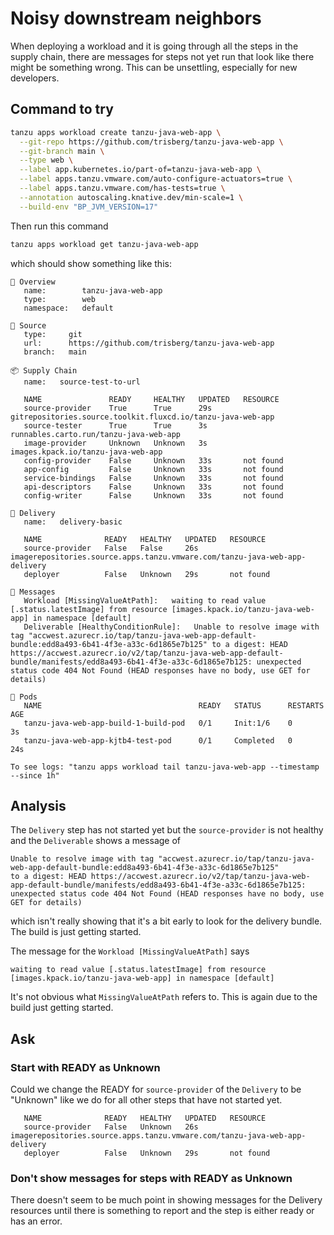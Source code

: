 # Noisy downstream neighbors

When deploying a workload and it is going through all the steps in the supply chain, there are messages for steps not yet run that look like there might be something wrong. This can be unsettling, especially for new developers.

## Command to try

```sh
tanzu apps workload create tanzu-java-web-app \
  --git-repo https://github.com/trisberg/tanzu-java-web-app \
  --git-branch main \
  --type web \
  --label app.kubernetes.io/part-of=tanzu-java-web-app \
  --label apps.tanzu.vmware.com/auto-configure-actuators=true \
  --label apps.tanzu.vmware.com/has-tests=true \
  --annotation autoscaling.knative.dev/min-scale=1 \
  --build-env "BP_JVM_VERSION=17"
```

Then run this command

```sh
tanzu apps workload get tanzu-java-web-app
```

which should show something like this:

```text
📡 Overview
   name:        tanzu-java-web-app
   type:        web
   namespace:   default

💾 Source
   type:     git
   url:      https://github.com/trisberg/tanzu-java-web-app
   branch:   main

📦 Supply Chain
   name:   source-test-to-url

   NAME               READY     HEALTHY   UPDATED   RESOURCE
   source-provider    True      True      29s       gitrepositories.source.toolkit.fluxcd.io/tanzu-java-web-app
   source-tester      True      True      3s        runnables.carto.run/tanzu-java-web-app
   image-provider     Unknown   Unknown   3s        images.kpack.io/tanzu-java-web-app
   config-provider    False     Unknown   33s       not found
   app-config         False     Unknown   33s       not found
   service-bindings   False     Unknown   33s       not found
   api-descriptors    False     Unknown   33s       not found
   config-writer      False     Unknown   33s       not found

🚚 Delivery
   name:   delivery-basic

   NAME              READY   HEALTHY   UPDATED   RESOURCE
   source-provider   False   False     26s       imagerepositories.source.apps.tanzu.vmware.com/tanzu-java-web-app-delivery
   deployer          False   Unknown   29s       not found

💬 Messages
   Workload [MissingValueAtPath]:   waiting to read value [.status.latestImage] from resource [images.kpack.io/tanzu-java-web-app] in namespace [default]
   Deliverable [HealthyConditionRule]:   Unable to resolve image with tag "accwest.azurecr.io/tap/tanzu-java-web-app-default-bundle:edd8a493-6b41-4f3e-a33c-6d1865e7b125" to a digest: HEAD https://accwest.azurecr.io/v2/tap/tanzu-java-web-app-default-bundle/manifests/edd8a493-6b41-4f3e-a33c-6d1865e7b125: unexpected status code 404 Not Found (HEAD responses have no body, use GET for details)

🛶 Pods
   NAME                                   READY   STATUS      RESTARTS   AGE
   tanzu-java-web-app-build-1-build-pod   0/1     Init:1/6    0          3s
   tanzu-java-web-app-kjtb4-test-pod      0/1     Completed   0          24s

To see logs: "tanzu apps workload tail tanzu-java-web-app --timestamp --since 1h"
```

## Analysis

The `Delivery` step has not started yet but the `source-provider` is not healthy and the `Deliverable` shows a message of 

```
Unable to resolve image with tag "accwest.azurecr.io/tap/tanzu-java-web-app-default-bundle:edd8a493-6b41-4f3e-a33c-6d1865e7b125"
to a digest: HEAD https://accwest.azurecr.io/v2/tap/tanzu-java-web-app-default-bundle/manifests/edd8a493-6b41-4f3e-a33c-6d1865e7b125:
unexpected status code 404 Not Found (HEAD responses have no body, use GET for details)
```
which isn't really showing that it's a bit early to look for the delivery bundle. The build is just getting started.

The message for the  `Workload [MissingValueAtPath]` says 
```
waiting to read value [.status.latestImage] from resource [images.kpack.io/tanzu-java-web-app] in namespace [default]
```

It's not obvious what `MissingValueAtPath` refers to. This is again due to the build just getting started.

## Ask

### Start with READY as Unknown

Could we change the READY for `source-provider` of the `Delivery` to be "Unknown" like we do for all other steps that have not started yet.

```
   NAME              READY   HEALTHY   UPDATED   RESOURCE
   source-provider   False   Unknown   26s       imagerepositories.source.apps.tanzu.vmware.com/tanzu-java-web-app-delivery
   deployer          False   Unknown   29s       not found
```

### Don't show messages for steps with READY as Unknown

There doesn't seem to be much point in showing messages for the Delivery resources until there is something to report and the step is either ready or has an error.

